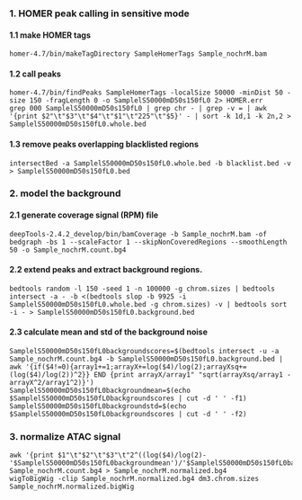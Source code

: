 ### 1. HOMER peak calling in sensitive mode

#### 1.1 make HOMER tags
```
homer-4.7/bin/makeTagDirectory SampleHomerTags Sample_nochrM.bam
```

#### 1.2 call peaks
```
homer-4.7/bin/findPeaks SampleHomerTags -localSize 50000 -minDist 50 -size 150 -fragLength 0 -o SamplelS50000mD50s150fL0 2> HOMER.err
grep 000 SamplelS50000mD50s150fL0 | grep chr - | grep -v = | awk '{print $2"\t"$3"\t"$4"\t"$1"\t"225"\t"$5}' - | sort -k 1d,1 -k 2n,2 > SamplelS50000mD50s150fL0.whole.bed
```

#### 1.3 remove peaks overlapping blacklisted regions
```
intersectBed -a SamplelS50000mD50s150fL0.whole.bed -b blacklist.bed -v > SamplelS50000mD50s150fL0.bed
```

### 2. model the background

#### 2.1 generate coverage signal (RPM) file
```
deepTools-2.4.2_develop/bin/bamCoverage -b Sample_nochrM.bam -of bedgraph -bs 1 --scaleFactor 1 --skipNonCoveredRegions --smoothLength 50 -o Sample_nochrM.count.bg4
```

#### 2.2 extend peaks and extract background regions.
```
bedtools random -l 150 -seed 1 -n 100000 -g chrom.sizes | bedtools intersect -a - -b <(bedtools slop -b 9925 -i SamplelS50000mD50s150fL0.whole.bed -g chrom.sizes) -v | bedtools sort -i - > SamplelS50000mD50s150fL0.background.bed
```

#### 2.3 calculate mean and std of the background noise
```
SamplelS50000mD50s150fL0backgroundscores=$(bedtools intersect -u -a Sample_nochrM.count.bg4 -b SamplelS50000mD50s150fL0.background.bed | awk '{if($4!=0){array1+=1;arrayX+=log($4)/log(2);arrayXsq+=(log($4)/log(2))^2}} END {print arrayX/array1" "sqrt(arrayXsq/array1 - arrayX^2/array1^2)}')
SamplelS50000mD50s150fL0backgroundmean=$(echo $SamplelS50000mD50s150fL0backgroundscores | cut -d ' ' -f1)
SamplelS50000mD50s150fL0backgroundstd=$(echo $SamplelS50000mD50s150fL0backgroundscores | cut -d ' ' -f2)
```

### 3. normalize ATAC signal
```
awk '{print $1"\t"$2"\t"$3"\t"2^((log($4)/log(2)-'$SamplelS50000mD50s150fL0backgroundmean')/'$SamplelS50000mD50s150fL0backgroundstd')-1}' Sample_nochrM.count.bg4 > Sample_nochrM.normalized.bg4
wigToBigWig -clip Sample_nochrM.normalized.bg4 dm3.chrom.sizes Sample_nochrM.normalized.bigWig
```
